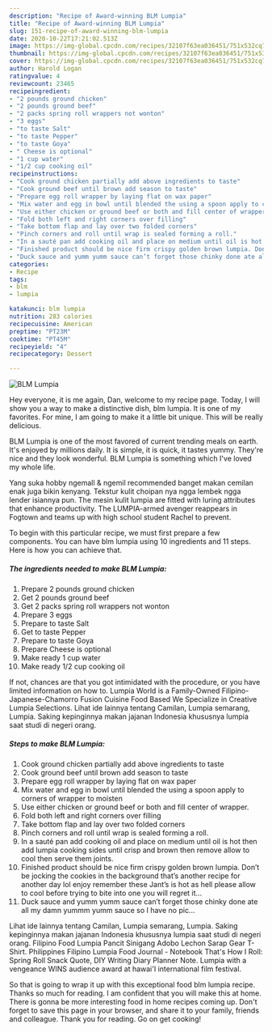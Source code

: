 ```yaml
---
description: "Recipe of Award-winning BLM Lumpia"
title: "Recipe of Award-winning BLM Lumpia"
slug: 151-recipe-of-award-winning-blm-lumpia
date: 2020-10-22T17:21:02.513Z
image: https://img-global.cpcdn.com/recipes/32107f63ea036451/751x532cq70/blm-lumpia-recipe-main-photo.jpg
thumbnail: https://img-global.cpcdn.com/recipes/32107f63ea036451/751x532cq70/blm-lumpia-recipe-main-photo.jpg
cover: https://img-global.cpcdn.com/recipes/32107f63ea036451/751x532cq70/blm-lumpia-recipe-main-photo.jpg
author: Harold Logan
ratingvalue: 4
reviewcount: 23465
recipeingredient:
- "2 pounds ground chicken"
- "2 pounds ground beef"
- "2 packs spring roll wrappers not wonton"
- "3 eggs"
- "to taste Salt"
- "to taste Pepper"
- "to taste Goya"
- " Cheese is optional"
- "1 cup water"
- "1/2 cup cooking oil"
recipeinstructions:
- "Cook ground chicken partially add above ingredients to taste"
- "Cook ground beef until brown add season to taste"
- "Prepare egg roll wrapper by laying flat on wax paper"
- "Mix water and egg in bowl until blended the using a spoon apply to corners of wrapper to moisten"
- "Use either chicken or ground beef or both and fill center of wrapper."
- "Fold both left and right corners over filling"
- "Take bottom flap and lay over two folded corners"
- "Pinch corners and roll until wrap is sealed forming a roll."
- "In a sauté pan add cooking oil and place on medium until oil is hot then add lumpia cooking sides until crisp and brown then remove allow to cool then serve them joints."
- "Finished product should be nice firm crispy golden brown lumpia. Don’t be jocking the cookies in the background that’s another recipe for another day lol enjoy remember these Jant’s is hot as hell please allow to cool before trying to bite into one you will regret it..."
- "Duck sauce and yumm yumm sauce can’t forget those chinky done ate all my damn yummm yumm sauce so I have no pic..."
categories:
- Recipe
tags:
- blm
- lumpia

katakunci: blm lumpia 
nutrition: 283 calories
recipecuisine: American
preptime: "PT23M"
cooktime: "PT45M"
recipeyield: "4"
recipecategory: Dessert

---
```



![BLM Lumpia](https://img-global.cpcdn.com/recipes/32107f63ea036451/751x532cq70/blm-lumpia-recipe-main-photo.jpg)

Hey everyone, it is me again, Dan, welcome to my recipe page. Today, I will show you a way to make a distinctive dish, blm lumpia. It is one of my favorites. For mine, I am going to make it a little bit unique. This will be really delicious.

BLM Lumpia is one of the most favored of current trending meals on earth. It's enjoyed by millions daily. It is simple, it is quick, it tastes yummy. They're nice and they look wonderful. BLM Lumpia is something which I've loved my whole life.

Yang suka hobby ngemall &amp; ngemil recommended banget makan cemilan enak juga bikin kenyang. Tekstur kulit choipan nya ngga lembek ngga lender isiannya pun. The mesin kulit lumpia are fitted with luring attributes that enhance productivity. The LUMPIA-armed avenger reappears in Fogtown and teams up with high school student Rachel to prevent.


To begin with this particular recipe, we must first prepare a few components. You can have blm lumpia using 10 ingredients and 11 steps. Here is how you can achieve that.

<!--inarticleads1-->

##### The ingredients needed to make BLM Lumpia:

1. Prepare 2 pounds ground chicken
1. Get 2 pounds ground beef
1. Get 2 packs spring roll wrappers not wonton
1. Prepare 3 eggs
1. Prepare to taste Salt
1. Get to taste Pepper
1. Prepare to taste Goya
1. Prepare  Cheese is optional
1. Make ready 1 cup water
1. Make ready 1/2 cup cooking oil


If not, chances are that you got intimidated with the procedure, or you have limited information on how to. Lumpia World is a Family-Owned Filipino-Japanese-Chamorro Fusion Cuisine Food Based We Specialize in Creative Lumpia Selections. Lihat ide lainnya tentang Camilan, Lumpia semarang, Lumpia. Saking kepinginnya makan jajanan Indonesia khususnya lumpia saat studi di negeri orang. 

<!--inarticleads2-->

##### Steps to make BLM Lumpia:

1. Cook ground chicken partially add above ingredients to taste
1. Cook ground beef until brown add season to taste
1. Prepare egg roll wrapper by laying flat on wax paper
1. Mix water and egg in bowl until blended the using a spoon apply to corners of wrapper to moisten
1. Use either chicken or ground beef or both and fill center of wrapper.
1. Fold both left and right corners over filling
1. Take bottom flap and lay over two folded corners
1. Pinch corners and roll until wrap is sealed forming a roll.
1. In a sauté pan add cooking oil and place on medium until oil is hot then add lumpia cooking sides until crisp and brown then remove allow to cool then serve them joints.
1. Finished product should be nice firm crispy golden brown lumpia. Don’t be jocking the cookies in the background that’s another recipe for another day lol enjoy remember these Jant’s is hot as hell please allow to cool before trying to bite into one you will regret it...
1. Duck sauce and yumm yumm sauce can’t forget those chinky done ate all my damn yummm yumm sauce so I have no pic...


Lihat ide lainnya tentang Camilan, Lumpia semarang, Lumpia. Saking kepinginnya makan jajanan Indonesia khususnya lumpia saat studi di negeri orang. Filipino Food Lumpia Pancit Sinigang Adobo Lechon Sarap Gear T-Shirt. Philippines Filipino Lumpia Food Journal - Notebook That&#39;s How I Roll: Spring Roll Snack Quote, DIY Writing Diary Planner Note. Lumpia with a vengeance WINS audience award at hawai&#39;I international film festival. 

So that is going to wrap it up with this exceptional food blm lumpia recipe. Thanks so much for reading. I am confident that you will make this at home. There is gonna be more interesting food in home recipes coming up. Don't forget to save this page in your browser, and share it to your family, friends and colleague. Thank you for reading. Go on get cooking!
